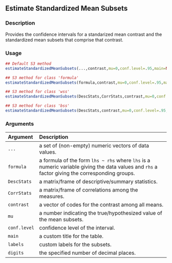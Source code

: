 ## Estimate Standardized Mean Subsets

### Description

Provides the confidence intervals for a standarized mean contrast and the standardized mean subsets that comprise that contrast.

### Usage

```r
## Default S3 method
estimateStandardizedMeanSubsets(...,contrast,mu=0,conf.level=.95,main=NULL,labels=NULL,digits=3)

## S3 method for class 'formula'
estimateStandardizedMeanSubsets(formula,contrast,mu=0,conf.level=.95,main=NULL,labels=NULL,digits=3)

## S3 method for class 'wss'
estimateStandardizedMeanSubsets(DescStats,CorrStats,contrast,mu=0,conf.level=.95,main=NULL,labels=NULL,digits=3)

## S3 method for class 'bss'
estimateStandardizedMeanSubsets(DescStats,contrast,mu=0,conf.level=.95,main=NULL,labels=NULL,digits=3)
```

### Arguments

Argument | Description
:-- | :--
```...``` | a set of (non-empty) numeric vectors of data values.
```formula``` | a formula of the form `lhs ~ rhs` where `lhs` is a numeric variable giving the data values and `rhs` a factor giving the corresponding groups.
```DescStats```  | a matrix/frame of descriptive/summary statistics.
```CorrStats``` | a matrix/frame of correlations among the measures.
```contrast``` | a vector of codes for the contrast among all means.
```mu``` | a number indicating the true/hypothesized value of the mean subsets.
```conf.level``` | confidence level of the interval.
```main``` | a custom title for the table.
```labels``` | custom labels for the subsets.
```digits``` | the specified number of decimal places.

